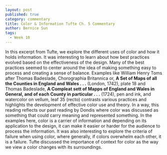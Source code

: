 ```yaml
---
layout: post
published: true
category: commentary
title: Color & Information Tufte Ch. 5 Commentary
author: Bernice Sun
tags:
  - Week 10
---
```

In this excerpt from Tufte, we explore the different uses of color and how it holds information. It was interesting to learn about how best practices evolved based on the effectiveness of the design. Many of the best practices seemed to center around the idea of making something easy to process and creating a sense of balance. Examples like William Henry Toms after Thomas Badeslade, Chorographia Britannica or, **A Set of Maps of all the Counties in England and Wales . . .** (London, 1742), plate 18 and Thomas Badeslade, **A Compleat sett of Mapps of England and Wales in General, and of each County in particular . . .** (1724), pen and ink, and watercolor on vellum, leaf 35 (recto) contrasts various practices and highlights the development of effective color use and theory. In a way, this reading reflects our past reading by Dondis where color was discussed as something that could carry meaning and represented something. In the examples here, color is a carrier of information and depending on its application to the design, it can make it easier or harder for the audience to process the information. It was also interesting to explore the criteria of failure when using color, where generally, if colors overwhelm each other, it is a failure. Tufte discussed the importance of context for color as the way we view a color changes with its surroundings.